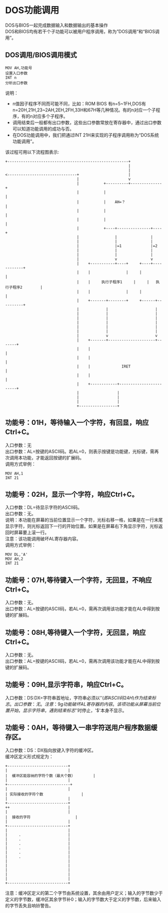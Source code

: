 # DOS功能调用
DOS与BIOS一起完成数据输入和数据输出的基本操作  
DOS和BIOS均有若干个子功能可以被用户程序调用，称为”DOS调用“和“BIOS调用”。  
## DOS调用/BIOS调用模式
```
MOV AH,功能号
设置入口参数
INT n
分析出口参数
```
说明：  
* n值因子程序不同而可能不同，比如：ROM BIOS 有n=5~1FH,DOS有n=20H,21H,23~2AH,2EH,2FH,33H和67H等几种情况。有的n对应一个子程序，有的n对应多个子程序。
* 调用结束后一般都有出口参数，这些出口参数常放在寄存器中，通过出口参数可以知道功能调用的成功与否。
* 在DOS功能调用中，我们把通过INT 21H来实现的子程序调用称为“DOS系统功能调用”。

该过程可用以下流程图表示:  
```
+------------------------------------------------------+
                                                       |
                                                       |
<-------------------------------+                      |
                                |                      v
                                |           +----------+--------------+
                                |           |                         |
                                |           |    AH=？                 |
                                |           |                         |
                                |           |                         |
                                |           +----+---------------+----+
                                |                |               |
                                |                |               |
                                |                |=1             |=2
                                |                |               |
                                |                |               |
                                |                v               v
                                |    +-----------+----+     +----+------------+
                                |    |                |     |                 |
                                |    |     执行子程序1     |     |   执行子程序2        |
                                |    |                |     |                 |
                                |    +-------+--------+     +------+----------+
                                |            |                     |
                                |            |                     |
                                |            |                     |
                                |            |                     |
                                |            |                     |
                                |            |                     |
                                |            v                     v
                                |    +-------+---------------------+-------+
                                |    |                                     |
                                |    |                                     |
                                |    |              IRET                   |
                                |    |                                     |
                                |    +------------+------------------------+
                                |                 |
                                |                 |
                                |                 |
                                +-----------------+
```
## 功能号：01H，等待输入一个字符，有回显，响应Ctrl+C。
入口参数：无  
出口参数：AL=按键的ASCII码。若AL=0，则表示按键是功能键，光标键，需再次调用本功能，才能返回按键的扩展码。  
调用方式举例： 
```
MOV AH,1
INT 21
```
## 功能号：02H，显示一个字符，响应Ctrl+C。
入口参数：DL=待显示字符的ASCII码。  
出口参数：无。  
说明：本功能在屏幕的当前位置显示一个字符，光标右移一格，如果是在一行末尾显示字符，则光标返回下一行的开始位置。如果是在屏幕右下角显示字符，光标返回时屏幕要上滚一行。  
注意：该功能调用破坏AL寄存器内容。  
调用方式举例：  
```
MOV DL,'A'
MOV AH,2
INT 21
```
## 功能号：07H,等待键入一个字符，无回显，不响应Ctrl+C。
入口参数：无。  
出口参数：AL=按键的ASCII码，若AL=0，需再次调用该功能才能在AL中得到按键的扩展码。  
## 功能号：08H,等待键入一个字符，无回显，响应Ctrl+C。
入口参数：无。  
出口参数：AL=按键的ASCII码，若AL=0，需再次调用该功能才能在AL中得到按键的扩展码。  
## 功能号：09H,显示字符串，响应Ctrl+C。
入口参数：DS:DX=字符串首地址，字符串必须以'$'(即ASCII码24H)作为结束标志。  
出口参数：无。  
注意：9g功能破坏AL寄存器的内容。该项功能从屏幕当前位置开始，显示字符串，遇到结束标志'$'时停止，'$'本身不显示。  
## 功能号：0AH，等待键入一串字符送用户程序数据缓存区。
入口参数：DS：DX指向放键入字符的缓冲区。  
缓冲区定义形式规定为：  
```
+---------------------------+
|                           |
|  缓冲区能容纳的字符个数（最大个数）        |
|                           |
+----------------------------+
|                           |
| 实际接收的字符个数                 |
|                           |
+---------------------------+
++                          |
|                           |
|  接收的字符                    |
|                           |
+---------------------------+
|                           |
|     .                     |
|     .                     |
|     .                     |
|     .                     |
|     .                     |
|     .                     |
|                           |
|                           |
|                           |
|                           |
|                           |
+---------------------------+
```
注意：缓冲区定义的第二个字节由系统设置，其余由用户定义；输入的字节数少于定义的字节数，缓冲区其余字节补0；输入的字节数大于定义的字节数，后来输入的字节丢失且响铃警告。  
